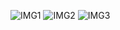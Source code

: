 ![IMG1](https://github.com/Berlinshaju/resume-portfolio/assets/66897078/58ca3e57-f499-443a-aec7-342b8369889b)
![IMG2](https://github.com/Berlinshaju/resume-portfolio/assets/66897078/e6953acf-9e77-4fa1-aede-905a54d347d7)
![IMG3](https://github.com/Berlinshaju/resume-portfolio/assets/66897078/51ec5e5a-2bd6-4da9-9012-6a2ff412a848)

